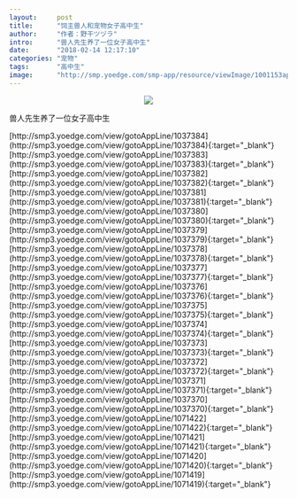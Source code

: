 ```yaml
---
layout:     post
title:      "饲主兽人和宠物女子高中生"
author:     "作者：野干ツヅラ"
intro:      "兽人先生养了一位女子高中生"
date:       "2018-02-14 12:17:10"
categories: "宠物"
tags:       "高中生"
image:      "http://smp.yoedge.com/smp-app/resource/viewImage/1001153appline.png"
---
```

<div style="text-align: center">
<p><img src="http://smp.yoedge.com/smp-app/resource/viewImage/1001153appline.png"/></p>
</div>
<p class="post-meta">
<span>兽人先生养了一位女子高中生</span>
</p>
[http://smp3.yoedge.com/view/gotoAppLine/1037384](http://smp3.yoedge.com/view/gotoAppLine/1037384){:target="_blank"}
[http://smp3.yoedge.com/view/gotoAppLine/1037383](http://smp3.yoedge.com/view/gotoAppLine/1037383){:target="_blank"}
[http://smp3.yoedge.com/view/gotoAppLine/1037382](http://smp3.yoedge.com/view/gotoAppLine/1037382){:target="_blank"}
[http://smp3.yoedge.com/view/gotoAppLine/1037381](http://smp3.yoedge.com/view/gotoAppLine/1037381){:target="_blank"}
[http://smp3.yoedge.com/view/gotoAppLine/1037380](http://smp3.yoedge.com/view/gotoAppLine/1037380){:target="_blank"}
[http://smp3.yoedge.com/view/gotoAppLine/1037379](http://smp3.yoedge.com/view/gotoAppLine/1037379){:target="_blank"}
[http://smp3.yoedge.com/view/gotoAppLine/1037378](http://smp3.yoedge.com/view/gotoAppLine/1037378){:target="_blank"}
[http://smp3.yoedge.com/view/gotoAppLine/1037377](http://smp3.yoedge.com/view/gotoAppLine/1037377){:target="_blank"}
[http://smp3.yoedge.com/view/gotoAppLine/1037376](http://smp3.yoedge.com/view/gotoAppLine/1037376){:target="_blank"}
[http://smp3.yoedge.com/view/gotoAppLine/1037375](http://smp3.yoedge.com/view/gotoAppLine/1037375){:target="_blank"}
[http://smp3.yoedge.com/view/gotoAppLine/1037374](http://smp3.yoedge.com/view/gotoAppLine/1037374){:target="_blank"}
[http://smp3.yoedge.com/view/gotoAppLine/1037373](http://smp3.yoedge.com/view/gotoAppLine/1037373){:target="_blank"}
[http://smp3.yoedge.com/view/gotoAppLine/1037372](http://smp3.yoedge.com/view/gotoAppLine/1037372){:target="_blank"}
[http://smp3.yoedge.com/view/gotoAppLine/1037371](http://smp3.yoedge.com/view/gotoAppLine/1037371){:target="_blank"}
[http://smp3.yoedge.com/view/gotoAppLine/1037370](http://smp3.yoedge.com/view/gotoAppLine/1037370){:target="_blank"}
[http://smp3.yoedge.com/view/gotoAppLine/1071422](http://smp3.yoedge.com/view/gotoAppLine/1071422){:target="_blank"}
[http://smp3.yoedge.com/view/gotoAppLine/1071421](http://smp3.yoedge.com/view/gotoAppLine/1071421){:target="_blank"}
[http://smp3.yoedge.com/view/gotoAppLine/1071420](http://smp3.yoedge.com/view/gotoAppLine/1071420){:target="_blank"}
[http://smp3.yoedge.com/view/gotoAppLine/1071419](http://smp3.yoedge.com/view/gotoAppLine/1071419){:target="_blank"}


